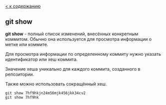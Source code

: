 [< к содержанию](./readme.md)

## git show

**git show** - полный список изменений, внесённых конкретным коммитом. Обычно она используется для просмотра информации о метке или коммите.

Для просмотра информации по определенному коммиту нужно указать идентификатор или хеш коммита. 

Значение хеша уникально для каждого коммита, созданного в репозитории.

Также можно использовать сокращённый хеш.

```bash=
git show 7hf9hkjn24m56mjk456jkk34cv2
git show 7hf9hk
```